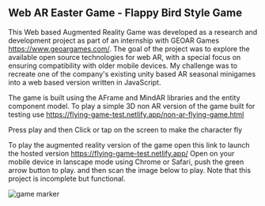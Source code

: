 ## Web AR Easter Game - Flappy Bird Style Game

This Web based Augmented Reality Game was developed as a research and development project as part of an internship with GEOAR Games https://www.geoargames.com/.
The goal of the project was to explore the available open source technologies for web AR,
with a special focus on ensuring compatibility with older mobile devices.
My challenge was to recreate one of the company's existing unity based AR seasonal minigames into a web based version written in JavaScript.

The game is built using the AFrame and MindAR libraries and the entity component model.
To play a simple 3D non AR version of the game built for testing use https://flying-game-test.netlify.app/non-ar-flying-game.html

Press play and then Click or tap on the screen to make the character fly

To play the augmented reality version of the game open this link to launch the hosted version https://flying-game-test.netlify.app/ 
Open on your mobile device in lanscape mode using Chrome or Safari, push the green arrow button to play.
and then scan the image below to play. Note that this project is incomplete but functional. 

![game marker](https://user-images.githubusercontent.com/75453707/236676575-cbf2b6b0-a31d-411d-a690-6b715297d01d.png)
